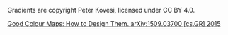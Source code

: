 Gradients are copyright Peter Kovesi, licensed under CC BY 4.0.

[Good Colour Maps: How to Design Them. arXiv:1509.03700 [cs.GR] 2015](https://peterkovesi.com/projects/colourmaps/)

